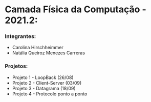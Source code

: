# Camada Física da Computação - 2021.2:
### Integrantes: 
 - Carolina Hirschheimmer
 - Natália Queiroz Menezes Carreras


### Projetos:
 - Projeto 1 - LoopBack (26/08)
 - Projeto 2 - Client-Server (03/09)
 - Projeto 3 - Datagrama (18/09)
 - Projeto 4 - Protocolo ponto a ponto
